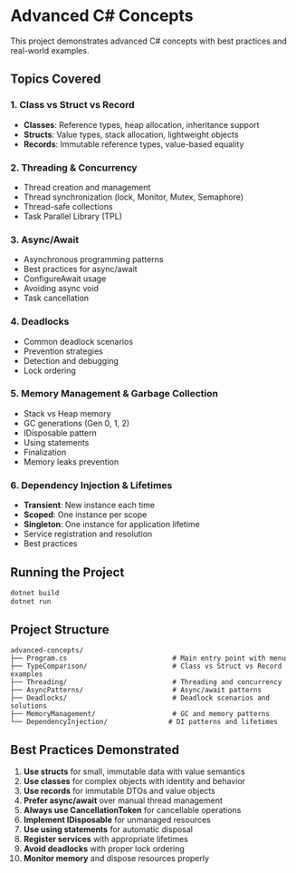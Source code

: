 # Advanced C# Concepts

This project demonstrates advanced C# concepts with best practices and real-world examples.

## Topics Covered

### 1. Class vs Struct vs Record
- **Classes**: Reference types, heap allocation, inheritance support
- **Structs**: Value types, stack allocation, lightweight objects
- **Records**: Immutable reference types, value-based equality

### 2. Threading & Concurrency
- Thread creation and management
- Thread synchronization (lock, Monitor, Mutex, Semaphore)
- Thread-safe collections
- Task Parallel Library (TPL)

### 3. Async/Await
- Asynchronous programming patterns
- Best practices for async/await
- ConfigureAwait usage
- Avoiding async void
- Task cancellation

### 4. Deadlocks
- Common deadlock scenarios
- Prevention strategies
- Detection and debugging
- Lock ordering

### 5. Memory Management & Garbage Collection
- Stack vs Heap memory
- GC generations (Gen 0, 1, 2)
- IDisposable pattern
- Using statements
- Finalization
- Memory leaks prevention

### 6. Dependency Injection & Lifetimes
- **Transient**: New instance each time
- **Scoped**: One instance per scope
- **Singleton**: One instance for application lifetime
- Service registration and resolution
- Best practices

## Running the Project

```bash
dotnet build
dotnet run
```

## Project Structure

```
advanced-concepts/
├── Program.cs                          # Main entry point with menu
├── TypeComparison/                     # Class vs Struct vs Record examples
├── Threading/                          # Threading and concurrency
├── AsyncPatterns/                      # Async/await patterns
├── Deadlocks/                          # Deadlock scenarios and solutions
├── MemoryManagement/                   # GC and memory patterns
└── DependencyInjection/               # DI patterns and lifetimes
```

## Best Practices Demonstrated

1. **Use structs** for small, immutable data with value semantics
2. **Use classes** for complex objects with identity and behavior
3. **Use records** for immutable DTOs and value objects
4. **Prefer async/await** over manual thread management
5. **Always use CancellationToken** for cancellable operations
6. **Implement IDisposable** for unmanaged resources
7. **Use using statements** for automatic disposal
8. **Register services** with appropriate lifetimes
9. **Avoid deadlocks** with proper lock ordering
10. **Monitor memory** and dispose resources properly
